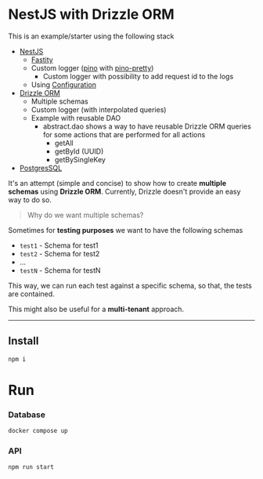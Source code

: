 # NestJS with Drizzle ORM

This is an example/starter using the following stack
* [NestJS](https://docs.nestjs.com/)
  * [Fastity](https://docs.nestjs.com/security/helmet#use-with-fastify)
  * Custom logger ([pino](https://github.com/pinojs/pino) with [pino-pretty](https://github.com/pinojs/pino-pretty))
    * Custom logger with possibility to add request id to the logs
  * Using [Configuration](https://docs.nestjs.com/techniques/configuration)
* [Drizzle ORM](https://orm.drizzle.team/docs/overview)
  * Multiple schemas
  * Custom logger (with interpolated queries)
  * Example with reusable DAO
    * abstract.dao shows a way to have reusable Drizzle ORM queries for some actions that are performed for all actions
      * getAll
      * getById (UUID)
      * getBySingleKey
* [PostgresSQL](https://www.postgresql.org/)

It's an attempt (simple and concise) to show how to create **multiple schemas** using **Drizzle ORM**. Currently, Drizzle doesn't provide an easy way to do so.

> Why do we want multiple schemas?

Sometimes for **testing purposes** we want to have the following schemas

* `test1` - Schema for test1
* `test2` - Schema for test2
* ...
* `testN` - Schema for testN

This way, we can run each test against a specific schema, so that, the tests are contained.

This might also be useful for a **multi-tenant** approach. 

---

## Install

```
npm i
```

#  Run 

### Database

```bash
docker compose up
```

### API

```bash
npm run start
```

